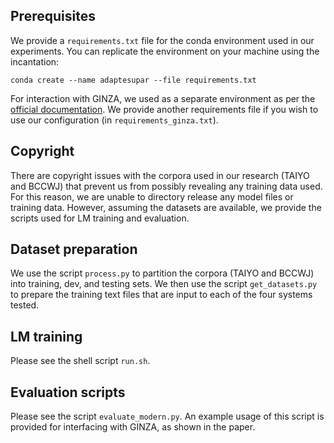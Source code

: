 
## Prerequisites

We provide a `requirements.txt` file for the conda environment used in our experiments. You can replicate the environment on your machine using the incantation:

```
conda create --name adaptesupar --file requirements.txt
```

For interaction with GINZA, we used as a separate environment as per the [official documentation](https://github.com/megagonlabs/ginza#runtime-environment). We provide another requirements file if you wish to use our configuration (in `requirements_ginza.txt`).

## Copyright

There are copyright issues with the corpora used in our research (TAIYO and BCCWJ) that prevent us from possibly revealing any training data used. For this reason, we are unable to directory release any model files or training data. However, assuming the datasets are available, we provide the scripts used for LM training and evaluation.

## Dataset preparation

We use the script `process.py` to partition the corpora (TAIYO and BCCWJ) into training, dev, and testing sets. We then use the script `get_datasets.py` to prepare the training text files that are input to each of the four systems tested.

## LM training

Please see the shell script `run.sh`.

## Evaluation scripts

Please see the script `evaluate_modern.py`. An example usage of this script is provided for interfacing with GINZA, as shown in the paper.
